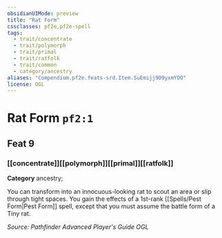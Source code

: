 ```yaml
---
obsidianUIMode: preview
title: "Rat Form"
cssclasses: pf2e,pf2e-spell
tags:
  - trait/concentrate
  - trait/polymorph
  - trait/primal
  - trait/ratfolk
  - trait/common
  - category/ancestry
aliases: "Compendium.pf2e.feats-srd.Item.SuEmijj909yxmYOO"
license: OGL
---
```

# Rat Form `pf2:1`
## Feat 9
### [[concentrate]][[polymorph]][[primal]][[ratfolk]]

**Category** ancestry; 




You can transform into an innocuous-looking rat to scout an area or slip through tight spaces. You gain the effects of a 1st-rank [[Spells/Pest Form|Pest Form]] spell, except that you must assume the battle form of a Tiny rat.

*Source: Pathfinder Advanced Player's Guide*
*OGL*